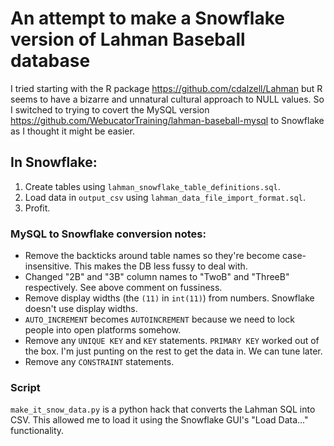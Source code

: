 # An attempt to make a Snowflake version of Lahman Baseball database
I tried starting with the R package https://github.com/cdalzell/Lahman but R seems to have a bizarre and unnatural cultural approach to NULL values. So I switched to trying to covert the MySQL version https://github.com/WebucatorTraining/lahman-baseball-mysql to Snowflake as I thought it might be easier.

## In Snowflake:
 1. Create tables using `lahman_snowflake_table_definitions.sql`.
 1. Load data in `output_csv` using `lahman_data_file_import_format.sql`.
 1. Profit.

### MySQL to Snowflake conversion notes:

 - Remove the backticks around table names so they're become case-insensitive. This makes the DB less fussy to deal with.
 - Changed "2B" and "3B" column names to "TwoB" and "ThreeB" respectively. See above comment on fussiness.
 - Remove display widths (the `(11)` in `int(11)`) from numbers. Snowflake doesn't use display widths.
 - `AUTO_INCREMENT` becomes `AUTOINCREMENT` because we need to lock people into open platforms somehow.
  - Remove any `UNIQUE KEY` and `KEY` statements. `PRIMARY KEY` worked out of the box. I'm just punting on the rest to get the data in. We can tune later.
  - Remove any 	`CONSTRAINT` statements. 
  

### Script
`make_it_snow_data.py` is a python hack that converts the Lahman SQL into CSV. This allowed me to load it using the Snowflake GUI's "Load Data..." functionality.


